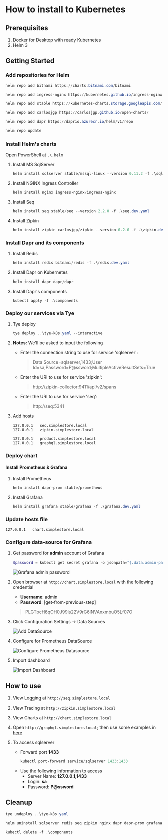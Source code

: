 
# How to install to Kubernetes

## Prerequisites

1. Docker for Desktop with ready Kubernetes
2. Helm 3

## Getting Started

### Add repositories for Helm

```powershell
helm repo add bitnami https://charts.bitnami.com/bitnami
```

```powershell
helm repo add ingress-nginx https://kubernetes.github.io/ingress-nginx
```

```powershell
helm repo add stable https://kubernetes-charts.storage.googleapis.com/
```

```powershell
helm repo add carlosjgp https://carlosjgp.github.io/open-charts/
```

```powershell
helm repo add dapr https://daprio.azurecr.io/helm/v1/repo
```

```powershell
helm repo update
```

### Install Helm's charts

Open PowerShell at `.\.helm`

1. Install MS SqlServer

    ```powershell
    helm install sqlserver stable/mssql-linux --version 0.11.2 -f .\sqlserver.dev.yaml
    ```

1. Install NGINX Ingress Controller

    ```powershell
    helm install nginx ingress-nginx/ingress-nginx
    ```

1. Install Seq

    ```powershell
    helm install seq stable/seq --version 2.2.0 -f .\seq.dev.yaml
    ```

1. Install Zipkin

    ```powershell
    helm install zipkin carlosjgp/zipkin --version 0.2.0 -f .\zipkin.dev.yaml
    ```


### Install Dapr and its components

1. Install Redis

    ```powershell
    helm install redis bitnami/redis -f .\redis.dev.yaml
    ```

1. Install Dapr on Kubernetes

    ```powershell
    helm install dapr dapr/dapr
    ```

1. Install Dapr's components

    ```poweshell
    kubectl apply -f .\components
    ```

### Deploy our services via Tye

1. Tye deploy

    ```powershell
    tye deploy ..\tye-k8s.yaml --interactive
    ```

1. **Notes:** We'll be asked to input the following

    - Enter the connection string to use for service 'sqlserver': 
        > Data Source=sqlserver,1433;User Id=sa;Password=P@ssword;MultipleActiveResultSets=True

    - Enter the URI to use for service 'zipkin': 
        > http://zipkin-collector:9411/api/v2/spans

    -  Enter the URI to use for service 'seq': 
        > http://seq:5341

1. Add hosts 

    ```text
    127.0.0.1	seq.simplestore.local
    127.0.0.1	zipkin.simplestore.local
    
    127.0.0.1	product.simplestore.local
    127.0.0.1	graphql.simplestore.local
    ```

### Deploy chart

#### Install Prometheus & Grafana

1. Install Prometheus

    ```powershell
    helm install dapr-prom stable/prometheus
    ```

1. Install Grafana

    ```powershell
    helm install grafana stable/grafana -f .\grafana.dev.yaml
    ```
### Update hosts file

```text
127.0.0.1	chart.simplestore.local
```

### Configure data-source for Grafana

1. Get password for **admin** account of Grafana

    ```powershell
    $password = kubectl get secret grafana -o jsonpath="{.data.admin-password}"; [System.Text.Encoding]::UTF8.GetString([System.Convert]::FromBase64String($password))
    ```

    ![Grafana admin password](images/Grafana_Admin_Password.png)

1. Open browser at `http://chart.simplestore.local` with the following credential
    - **Username**: admin
    - **Password**: [get-from-previous-step]
    > PLGTbcH6qOH0J99ls22V9rG6lNVAnxmbuO5Lf07O
    
1. Click Configuration Settings -> Data Sources

    ![Add DataSource](images/Grafana_DataSource_Prometheus.png)

1. Configure for Prometheus DataSource

    ![Configure Prometheus Datasource](images/Grafana_DataSource_Prometheus_Settings.png)

1. Import dashboard

    ![Import Dashboard](images/Grafana_Import_Dashboard.png)

## How to use

1. View Logging at `http://seq.simplestore.local`

1. View Tracing at `http://zipkin.simplestore.local`

1. View Charts at `http://chart.simplestore.local`

1. Open `http://graphql.simplestore.local`; then use some examples in [here](examples_graphql_query_mutation.md)

1. To access sqlserver

    - Forward port **1433**
        ```powershell
        kubectl port-forward service/sqlserver 1433:1433
        ```
    - Use the following information to access
        - Server Name: **127.0.0.1,1433**
        - Login: **sa**
        - Password: **P@ssword**

## Cleanup

```powershell
tye undeploy ..\tye-k8s.yaml

helm uninstall sqlserver redis seq zipkin nginx dapr dapr-prom grafana

kubectl delete -f .\components

```